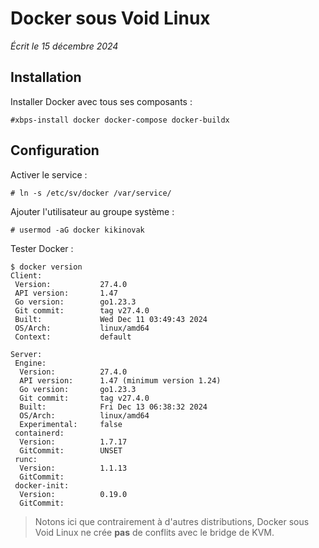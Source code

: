# Docker sous Void Linux

*Écrit le 15 décembre 2024*


## Installation

Installer Docker avec tous ses composants :

```
#xbps-install docker docker-compose docker-buildx
```

## Configuration

Activer le service :

```
# ln -s /etc/sv/docker /var/service/
```

Ajouter l'utilisateur au groupe système :

```
# usermod -aG docker kikinovak
```

Tester Docker :

```
$ docker version
Client:
 Version:           27.4.0
 API version:       1.47
 Go version:        go1.23.3
 Git commit:        tag v27.4.0
 Built:             Wed Dec 11 03:49:43 2024
 OS/Arch:           linux/amd64
 Context:           default

Server:
 Engine:
  Version:          27.4.0
  API version:      1.47 (minimum version 1.24)
  Go version:       go1.23.3
  Git commit:       tag v27.4.0
  Built:            Fri Dec 13 06:38:32 2024
  OS/Arch:          linux/amd64
  Experimental:     false
 containerd:
  Version:          1.7.17
  GitCommit:        UNSET
 runc:
  Version:          1.1.13
  GitCommit:
 docker-init:
  Version:          0.19.0
  GitCommit:
```

> Notons ici que contrairement à d'autres distributions, Docker sous Void Linux
> ne crée **pas** de conflits avec le bridge de KVM.
